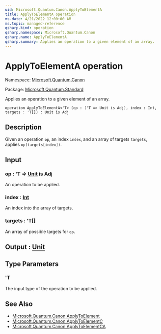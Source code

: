 ```yaml
---
uid: Microsoft.Quantum.Canon.ApplyToElementA
title: ApplyToElementA operation
ms.date: 4/21/2022 12:00:00 AM
ms.topic: managed-reference
qsharp.kind: operation
qsharp.namespace: Microsoft.Quantum.Canon
qsharp.name: ApplyToElementA
qsharp.summary: Applies an operation to a given element of an array.
---
```


# ApplyToElementA operation

Namespace: [Microsoft.Quantum.Canon](xref:Microsoft.Quantum.Canon)

Package: [Microsoft.Quantum.Standard](https://nuget.org/packages/Microsoft.Quantum.Standard)


Applies an operation to a given element of an array.

```qsharp
operation ApplyToElementA<'T> (op : ('T => Unit is Adj), index : Int, targets : 'T[]) : Unit is Adj
```


## Description

Given an operation `op`, an index `index`, and an array of targets `targets`,applies `op(targets[index])`.

## Input

### op : 'T => [Unit](xref:microsoft.quantum.qsharp.valueliterals#unit-literal)  is Adj

An operation to be applied.


### index : [Int](xref:microsoft.quantum.qsharp.valueliterals#int-literals)

An index into the array of targets.


### targets : 'T[]

An array of possible targets for `op`.



## Output : [Unit](xref:microsoft.quantum.qsharp.valueliterals#unit-literal)



## Type Parameters

### 'T

The input type of the operation to be applied.

## See Also

- [Microsoft.Quantum.Canon.ApplyToElement](xref:Microsoft.Quantum.Canon.ApplyToElement)
- [Microsoft.Quantum.Canon.ApplyToElementC](xref:Microsoft.Quantum.Canon.ApplyToElementC)
- [Microsoft.Quantum.Canon.ApplyToElementCA](xref:Microsoft.Quantum.Canon.ApplyToElementCA)